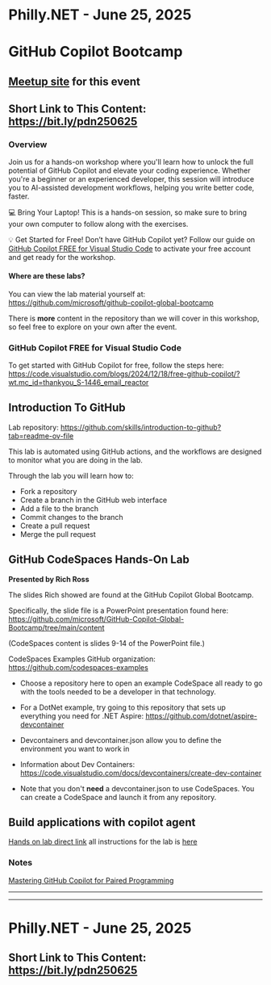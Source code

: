 # Philly.NET - June 25, 2025

# GitHub Copilot Bootcamp

## [Meetup site](https://www.meetup.com/philly-net/events/305135856) for this event

## Short Link to This Content: https://bit.ly/pdn250625

### Overview
Join us for a hands-on workshop where you'll learn how to unlock the full potential of GitHub Copilot and elevate your coding experience. Whether you're a beginner or an experienced developer, this session will introduce you to AI-assisted development workflows, helping you write better code, faster.

💻 Bring Your Laptop! This is a hands-on session, so make sure to bring your own computer to follow along with the exercises.

💡 Get Started for Free! Don’t have GitHub Copilot yet? Follow our guide on [GitHub Copilot FREE for Visual Studio Code](https://code.visualstudio.com/blogs/2024/12/18/free-github-copilot/?wt.mc_id=thankyou_S-1446_email_reactor) to activate your free account and get ready for the workshop.

#### Where are these labs?
You can view the lab material yourself at: https://github.com/microsoft/github-copilot-global-bootcamp

There is **more** content in the repository than we will cover in this workshop, so feel free to explore on your own after the event.

### GitHub Copilot FREE for Visual Studio Code
To get started with GitHub Copilot for free, follow the steps here: https://code.visualstudio.com/blogs/2024/12/18/free-github-copilot/?wt.mc_id=thankyou_S-1446_email_reactor


## Introduction To GitHub

Lab repository: https://github.com/skills/introduction-to-github?tab=readme-ov-file

This lab is automated using GitHub actions, and the workflows are designed to monitor what you are doing in the lab.

Through the lab you will learn how to:
- Fork a repository
- Create a branch in the GitHub web interface
- Add a file to the branch
- Commit changes to the branch
- Create a pull request
- Merge the pull request

## GitHub CodeSpaces Hands-On Lab 
**Presented by Rich Ross**

The slides Rich showed are found at the GitHub Copilot Global Bootcamp. 

Specifically, the slide file is a PowerPoint presentation found here:
https://github.com/microsoft/GitHub-Copilot-Global-Bootcamp/tree/main/content

(CodeSpaces content is slides 9-14 of the PowerPoint file.)

CodeSpaces Examples GitHub organization: https://github.com/codespaces-examples

- Choose a repository here to open an example CodeSpace all ready to go with the tools needed to be a developer in that technology.

- For a DotNet example, try going to this repository that sets up everything you need for .NET Aspire: https://github.com/dotnet/aspire-devcontainer

- Devcontainers and devcontainer.json allow you to define the environment you want to work in

- Information about Dev Containers: https://code.visualstudio.com/docs/devcontainers/create-dev-container

- Note that you don't **need** a devcontainer.json to use CodeSpaces.  You can create a CodeSpace and launch it from any repository.
 

## Build applications with copilot agent
[Hands on lab direct link](https://github.com/skills/build-applications-w-copilot-agent-mode)
all instructions for the lab is [here](https://github.com/row5is/pdn-hol-test2/issues/1)

### Notes

[Mastering GitHub Copilot for Paired Programming](https://github.com/microsoft/Mastering-GitHub-Copilot-for-Paired-Programming)
***
***


# Philly.NET - June 25, 2025

## Short Link to This Content: https://bit.ly/pdn250625
